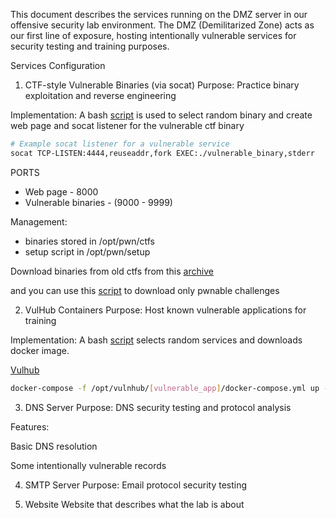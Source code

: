 This document describes the services running on the DMZ server in our offensive security lab environment. The DMZ (Demilitarized Zone) acts as our first line of exposure, hosting intentionally vulnerable services for security testing and training purposes.

Services Configuration
1. CTF-style Vulnerable Binaries (via socat)
Purpose: Practice binary exploitation and reverse engineering

Implementation: 
A bash [script](../scripts/pwn_setup.sh) is used to select random binary and create web page and socat listener for the vulnerable ctf binary 

```bash
# Example socat listener for a vulnerable service
socat TCP-LISTEN:4444,reuseaddr,fork EXEC:./vulnerable_binary,stderr
```

PORTS
- Web page - 8000
- Vulnerable binaries - (9000 - 9999)

Management:
- binaries stored in /opt/pwn/ctfs
- setup script in /opt/pwn/setup

Download binaries from old ctfs from this [archive](https://github.com/sajjadium/ctf-archives/) 

and you can use this [script](../scripts/filter_repo.sh) to download only pwnable challenges

2. VulHub Containers
Purpose: Host known vulnerable applications for training

Implementation:
A bash [script](../scripts/vulhub_setup.sh) selects random services and downloads docker image.

[Vulhub](https://github.com/vulhub/vulhub/)

```bash
docker-compose -f /opt/vulnhub/[vulnerable_app]/docker-compose.yml up -d
```



3. DNS Server
Purpose: DNS security testing and protocol analysis

Features:

Basic DNS resolution

Some intentionally vulnerable records

4. SMTP Server
Purpose: Email protocol security testing

5. Website
Website that describes what the lab is about
